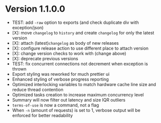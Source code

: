# Version 1.1.0.0

- TEST: add `-raw` option to exports (and check duplicate div with exception/json)
- [X]: move `changelog` to `history` and create `changelog` for only the latest version
- [X]: attach (latest)`changelog` as body of new releases
- [X]: configure release action to use different place to attach version
- [X]: change version checks to work with (change above)
- [X]: deprecate previous versions
- TEST: fix concurrent connections not decrement when exception is thrown
- Export styling was reworked for much prettier ui
- Enhanced styling of verbose progress reporting
- Optimized interlocking variables to match hardware cache line size and reduce thread contention
- Optimized tasks creation to increase maximum concurrency level
- Summary will now filter out latency and size IQR outliers
- `terms-of-use` is now a command, not a flag
- When `-n` (amount of requests) is set to 1, verbose output will be enforced for better readability
